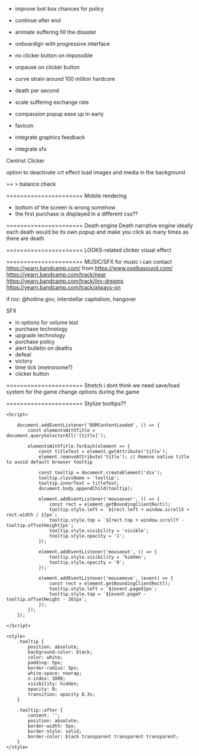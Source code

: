 - improve loot box chances for policy
- continue after end
- animate suffering fill the disaster
- onboardign with progressive interface
- no clicker button on impossible
- unpause on clicker button
- curve strain around 100 million hardcore
- death per second
- scale suffering exchange rate
- compassion popup ease up in early
- favicon


- integrate graphics feedback
- integrate sfx




Centrist Clicker




option to deactivate crt effect
load images and media in the background


== > balance check


====================== Mobile rendering
- bottom of the screen is wrong somehow
- the first purchase is displayed in a different css??

====================== Death engine
Death narrative engine
ideally each death would be its own popup and make you click as many times as there are death


====================== LOOKS-related
clicker visual effect

====================== MUSIC/SFX
for music i can contact https://yearn.bandcamp.com/ from https://www.oselkasound.com/
https://yearn.bandcamp.com/track/near
https://yearn.bandcamp.com/track/jiro-dreams
https://yearn.bandcamp.com/track/always-on

if roz: @hotline.gov, interstellar capitalism, hangover

SFX
- in options for volume test 
- purchase technology 
- upgrade technology
- purchase policy 
- alert bulletin on deaths 
- defeat
- victory
- time tick (metronome?)
- clicker button 


====================== Stretch i dont think we need
save/load system for the game
change options during the game


====================== Stylize tooltips??

    <Script>

        document.addEventListener('DOMContentLoaded', () => {
            const elementsWithTitle = document.querySelectorAll('[title]');

            elementsWithTitle.forEach(element => {
                const titleText = element.getAttribute('title');
                element.removeAttribute('title'); // Remove native title to avoid default browser tooltip

                const tooltip = document.createElement('div');
                tooltip.className = 'tooltip';
                tooltip.innerText = titleText;
                document.body.appendChild(tooltip);

                element.addEventListener('mouseover', () => {
                    const rect = element.getBoundingClientRect();
                    tooltip.style.left = `${rect.left + window.scrollX + rect.width / 2}px`;
                    tooltip.style.top = `${rect.top + window.scrollY - tooltip.offsetHeight}px`;
                    tooltip.style.visibility = 'visible';
                    tooltip.style.opacity = '1';
                });

                element.addEventListener('mouseout', () => {
                    tooltip.style.visibility = 'hidden';
                    tooltip.style.opacity = '0';
                });

                element.addEventListener('mousemove', (event) => {
                    const rect = element.getBoundingClientRect();
                    tooltip.style.left = `${event.pageX}px`;
                    tooltip.style.top = `${event.pageY - tooltip.offsetHeight - 10}px`;
                });
            });
        });

    </Script>

    <style>
        .tooltip {
            position: absolute;
            background-color: black;
            color: white;
            padding: 5px;
            border-radius: 5px;
            white-space: nowrap;
            z-index: 1000;
            visibility: hidden;
            opacity: 0;
            transition: opacity 0.3s;
        }

        .tooltip::after {
            content: '';
            position: absolute;
            border-width: 5px;
            border-style: solid;
            border-color: black transparent transparent transparent;
        }
    </style>
